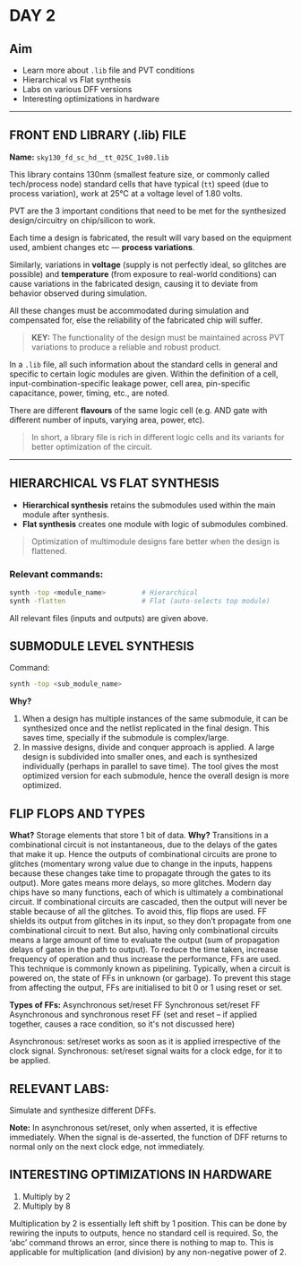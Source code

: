 # DAY 2

## Aim

- Learn more about `.lib` file and PVT conditions  
- Hierarchical vs Flat synthesis  
- Labs on various DFF versions  
- Interesting optimizations in hardware  

---

## FRONT END LIBRARY (.lib) FILE

**Name:** `sky130_fd_sc_hd__tt_025C_1v80.lib`

This library contains 130nm (smallest feature size, or commonly called tech/process node) standard cells that have typical (`tt`) speed (due to process variation), work at 25°C at a voltage level of 1.80 volts.

PVT are the 3 important conditions that need to be met for the synthesized design/circuitry on chip/silicon to work.

Each time a design is fabricated, the result will vary based on the equipment used, ambient changes etc — **process variations**.

Similarly, variations in **voltage** (supply is not perfectly ideal, so glitches are possible) and **temperature** (from exposure to real-world conditions) can cause variations in the fabricated design, causing it to deviate from behavior observed during simulation.

All these changes must be accommodated during simulation and compensated for, else the reliability of the fabricated chip will suffer.

> **KEY:** The functionality of the design must be maintained across PVT variations to produce a reliable and robust product.

In a `.lib` file, all such information about the standard cells in general and specific to certain logic modules are given. Within the definition of a cell, input-combination-specific leakage power, cell area, pin-specific capacitance, power, timing, etc., are noted.

There are different **flavours** of the same logic cell (e.g. AND gate with different number of inputs, varying area, power, etc).

> In short, a library file is rich in different logic cells and its variants for better optimization of the circuit.

---

## HIERARCHICAL VS FLAT SYNTHESIS

- **Hierarchical synthesis** retains the submodules used within the main module after synthesis.  
- **Flat synthesis** creates one module with logic of submodules combined.  

> Optimization of multimodule designs fare better when the design is flattened.

### Relevant commands:

```bash
synth -top <module_name>         # Hierarchical
synth -flatten                   # Flat (auto-selects top module)
```
All relevant files (inputs and outputs) are given above.

## SUBMODULE LEVEL SYNTHESIS

Command:
```bash
synth -top <sub_module_name>
```
**Why?**
1.	When a design has multiple instances of the same submodule, it can be synthesized once and the netlist replicated in the final design. This saves time, specially if the submodule is complex/large.
2.	In massive designs, divide and conquer approach is applied. A large design is subdivided into smaller ones, and each is synthesized individually (perhaps in parallel to save time). The tool gives the most optimized version for each submodule, hence the overall design is more optimized. 

## FLIP FLOPS AND TYPES
**What?**
Storage elements that store 1 bit of data.
**Why?**
Transitions in a combinational circuit is not instantaneous, due to the delays of the gates that make it up. Hence the outputs of combinational circuits are prone to glitches (momentary wrong value due to change in the inputs, happens because these changes take time to propagate through the gates to its output). More gates means more delays, so more glitches.
Modern day chips have so many functions, each of which is ultimately a combinational circuit. If combinational circuits are cascaded, then the output will never be stable because of all the glitches. To avoid this, flip flops are used. FF shields its output from glitches in its input, so they don’t propagate from one combinational circuit to next. 
But also, having only combinational circuits means a large amount of time to evaluate the output (sum of propagation delays of gates in the path to output). To reduce the time taken, increase frequency of operation and thus increase the performance, FFs are used. This technique is commonly known as pipelining.
Typically, when a circuit is powered on, the state of FFs in unknown (or garbage). To prevent this stage from affecting the output, FFs are initialised to bit 0 or 1 using reset or set.

**Types of FFs:**
Asynchronous set/reset FF
Synchronous set/reset FF
Asynchronous and synchronous reset FF
(set and reset – if applied together, causes a race condition, so it's not discussed here)

Asynchronous: set/reset works as soon as it is applied irrespective of the clock signal.
Synchronous: set/reset signal waits for a clock edge, for it to be applied. 

## RELEVANT LABS:
Simulate and synthesize different DFFs. 
<async reset dff pic>
<sync reset dff pic>

**Note:** In asynchronous set/reset, only when asserted, it is effective immediately. When the signal is de-asserted, the function of DFF  returns to normal only on the next clock edge, not immediately.


## INTERESTING OPTIMIZATIONS IN HARDWARE
1.	Multiply by 2
2.	Multiply by 8

Multiplication by 2 is essentially left shift by 1 position. This can be done by rewiring the inputs to outputs, hence no standard cell is required. So, the ‘abc’ command throws an error, since there is nothing to map to. 
This is applicable for multiplication (and division) by any non-negative power of 2. 


